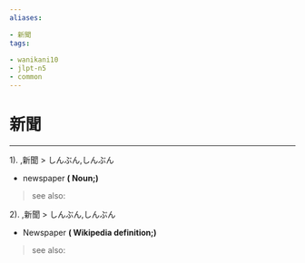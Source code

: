 ```yaml
---
aliases:
    
- 新聞
tags:
    
- wanikani10
- jlpt-n5
- common
---
```


# 新聞
---
1).
,新聞 > しんぶん,しんぶん

- newspaper
**( Noun;)**
> see also: 
            
2).
,新聞 > しんぶん,しんぶん

- Newspaper
**( Wikipedia definition;)**
> see also: 
            